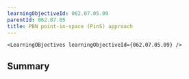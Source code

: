 ```yaml
---
learningObjectiveId: 062.07.05.09
parentId: 062.07.05
title: PBN point-in-space (PinS) approach
---
```


```tsx eval
<LearningOBjectives learningObjectiveId={062.07.05.09} />
```

## Summary
